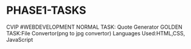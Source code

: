 # PHASE1-TASKS
CVIP #WEBDEVELOPMENT
NORMAL TASK: Quote Generator
GOLDEN TASK:File Convertor(png to jpg convertor)
Languages Used:HTML,CSS, JavaScript
